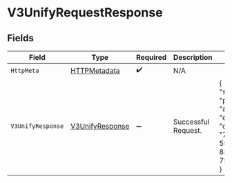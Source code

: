 # V3UnifyRequestResponse


## Fields

| Field                                                                                                           | Type                                                                                                            | Required                                                                                                        | Description                                                                                                     | Example                                                                                                         |
| --------------------------------------------------------------------------------------------------------------- | --------------------------------------------------------------------------------------------------------------- | --------------------------------------------------------------------------------------------------------------- | --------------------------------------------------------------------------------------------------------------- | --------------------------------------------------------------------------------------------------------------- |
| `HttpMeta`                                                                                                      | [HTTPMetadata](../../Models/Components/HTTPMetadata.md)                                                         | :heavy_check_mark:                                                                                              | N/A                                                                                                             |                                                                                                                 |
| `V3UnifyResponse`                                                                                               | [V3UnifyResponse](../../Models/Components/V3UnifyResponse.md)                                                   | :heavy_minus_sign:                                                                                              | Successful Request.                                                                                             | {<br/>"success": "pending",<br/>"authToken": "eyJhbGciOi...",<br/>"correlationId": "713189b8-5555-4b08-83ba-75d08780aebd"<br/>} |